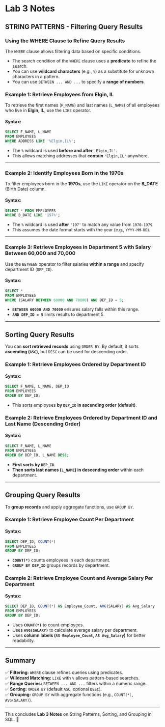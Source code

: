 # Lab 3 Notes

## **STRING PATTERNS - Filtering Query Results**

### **Using the WHERE Clause to Refine Query Results**
The `WHERE` clause allows filtering data based on specific conditions.

- The search condition of the `WHERE` clause uses a **predicate** to refine the search.
- You can use **wildcard characters** (e.g., `%`) as a substitute for unknown characters in a pattern.
- You can use `BETWEEN ... AND ...` to specify a **range of numbers**.

### **Example 1: Retrieve Employees from Elgin, IL**
To retrieve the first names (`F_NAME`) and last names (`L_NAME`) of all employees who live in **Elgin, IL**, use the `LIKE` operator.

#### **Syntax:**
```sql
SELECT F_NAME, L_NAME
FROM EMPLOYEES
WHERE ADDRESS LIKE '%Elgin,IL%';
```

- The `%` wildcard is used **before and after** `'Elgin,IL'`.
- This allows matching addresses that **contain** `'Elgin,IL'` anywhere.

---

### **Example 2: Identify Employees Born in the 1970s**
To filter employees born in the **1970s**, use the `LIKE` operator on the **B_DATE** (Birth Date) column.

#### **Syntax:**
```sql
SELECT * FROM EMPLOYEES
WHERE B_DATE LIKE '197%';
```
- The `%` wildcard is used **after** `'197'` to match any value from `1970-1979`.
- This assumes the date format starts with the year (e.g., `YYYY-MM-DD`).

---

### **Example 3: Retrieve Employees in Department 5 with Salary Between 60,000 and 70,000**
Use the `BETWEEN` operator to filter salaries **within a range** and specify department ID (`DEP_ID`).

#### **Syntax:**
```sql
SELECT *
FROM EMPLOYEES
WHERE (SALARY BETWEEN 60000 AND 70000) AND DEP_ID = 5;
```
- **`BETWEEN 60000 AND 70000`** ensures salary falls within this range.
- **`AND DEP_ID = 5`** limits results to department 5.

---

## **Sorting Query Results**
You can **sort retrieved records** using `ORDER BY`.
By default, it sorts **ascending (`ASC`)**, but `DESC` can be used for descending order.

### **Example 1: Retrieve Employees Ordered by Department ID**
#### **Syntax:**
```sql
SELECT F_NAME, L_NAME, DEP_ID
FROM EMPLOYEES
ORDER BY DEP_ID;
```
- This sorts employees **by `DEP_ID` in ascending order (default)**.

### **Example 2: Retrieve Employees Ordered by Department ID and Last Name (Descending Order)**
#### **Syntax:**
```sql
SELECT F_NAME, L_NAME
FROM EMPLOYEES
ORDER BY DEP_ID, L_NAME DESC;
```
- **First sorts by `DEP_ID`**.
- **Then sorts last names (`L_NAME`) in descending order** within each department.

---

## **Grouping Query Results**
To **group records** and apply aggregate functions, use `GROUP BY`.

### **Example 1: Retrieve Employee Count Per Department**
#### **Syntax:**
```sql
SELECT DEP_ID, COUNT(*)
FROM EMPLOYEES
GROUP BY DEP_ID;
```
- **`COUNT(*)`** counts employees in each department.
- **`GROUP BY DEP_ID`** groups records by department.

### **Example 2: Retrieve Employee Count and Average Salary Per Department**
#### **Syntax:**
```sql
SELECT DEP_ID, COUNT(*) AS Employee_Count, AVG(SALARY) AS Avg_Salary
FROM EMPLOYEES
GROUP BY DEP_ID;
```
- Uses **`COUNT(*)`** to count employees.
- Uses **`AVG(SALARY)`** to calculate average salary per department.
- Uses **column labels (`AS Employee_Count`, `AS Avg_Salary`)** for better readability.

---

## **Summary**
✅ **Filtering:** `WHERE` clause refines queries using predicates.  
✅ **Wildcard Matching:** `LIKE` with `%` allows pattern-based searches.  
✅ **Range Queries:** `BETWEEN ... AND ...` filters within a numeric range.  
✅ **Sorting:** `ORDER BY` (default `ASC`, optional `DESC`).  
✅ **Grouping:** `GROUP BY` with aggregate functions (e.g., `COUNT(*)`, `AVG(SALARY)`).

---

This concludes **Lab 3 Notes** on String Patterns, Sorting, and Grouping in SQL. 🚀
